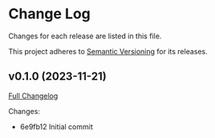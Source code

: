 # Change Log

Changes for each release are listed in this file.

This project adheres to [Semantic Versioning](https://semver.org/) for its releases.

## v0.1.0 (2023-11-21)

[Full Changelog](https://github.com/main-branch/discovery_v1/compare/6e9fb12..v0.1.0)

Changes:

* 6e9fb12 Initial commit
